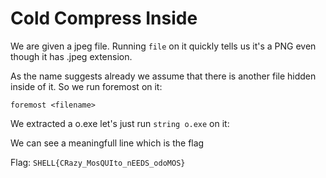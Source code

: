 # Cold Compress Inside

We are given a jpeg file.
Running `file` on it quickly tells us it's a PNG even though it has .jpeg extension.

As the name suggests already we assume that there is another file hidden inside of it. So we run foremost on it:

```foremost <filename>```

We extracted a o.exe let's just run `string o.exe` on it:

We can see a meaningfull line which is the flag 

Flag: ``SHELL{CRazy_MosQUIto_nEEDS_odoMOS}``
